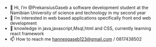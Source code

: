 - 👋 Hi, I’m @PrekansiusGaseb a software development student at the Namibian University of science and technology in my second year
- 👀 I’m interested in web based applications specifically front end web development
- 🌱 knowledge in java,javascript,Msql,html and CSS, currently learning react framework
- 📫 How to reach me hannesgaseb123@gmail.com / 0817438502

<!---
PrekansiusGaseb/PrekansiusGaseb is a ✨ special ✨ repository because its `README.md` (this file) appears on your GitHub profile.
You can click the Preview link to take a look at your changes.
--->
